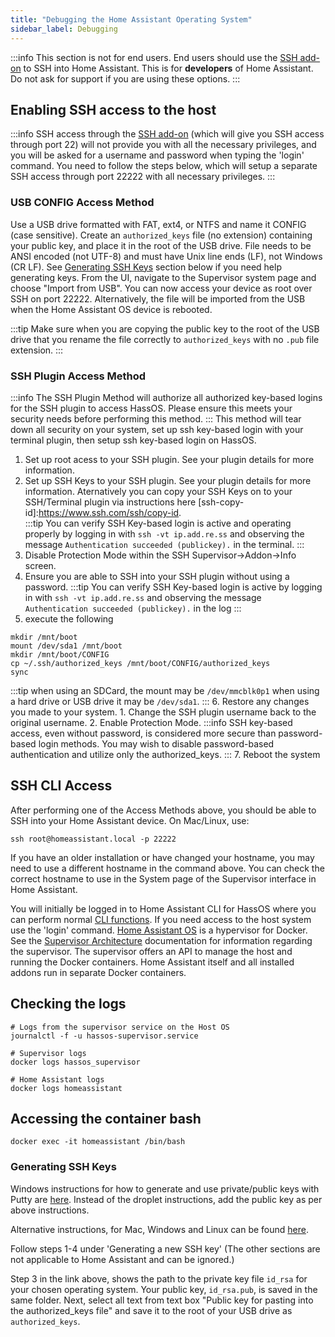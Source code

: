 ```yaml
---
title: "Debugging the Home Assistant Operating System"
sidebar_label: Debugging
---
```


:::info
This section is not for end users. End users should use the [SSH add-on] to SSH into Home Assistant. This is for **developers** of Home Assistant. Do not ask for support if you are using these options.
:::

[SSH add-on]: https://github.com/home-assistant/hassio-addons/tree/master/ssh

## Enabling SSH access to the host

:::info
SSH access through the [SSH add-on] (which will give you SSH access through port 22) will not provide you with all the necessary privileges, and you will be asked for a username and password when typing the 'login' command. You need to follow the steps below, which will setup a separate SSH access through port 22222 with all necessary privileges.
:::

### USB CONFIG Access Method

Use a USB drive formatted with FAT, ext4, or NTFS and name it CONFIG (case sensitive). Create an `authorized_keys` file (no extension) containing your public key, and place it in the root of the USB drive. File needs to be ANSI encoded (not UTF-8) and must have Unix line ends (LF), not Windows (CR LF). See [Generating SSH Keys](#generating-ssh-keys) section below if you need help generating keys. From the UI, navigate to the Supervisor system page and choose "Import from USB". You can now access your device as root over SSH on port 22222. Alternatively, the file will be imported from the USB when the Home Assistant OS device is rebooted.

:::tip
Make sure when you are copying the public key to the root of the USB drive that you rename the file correctly to `authorized_keys` with no `.pub` file extension.
:::


### SSH Plugin Access Method
:::info
The SSH Plugin Method will authorize all authorized key-based logins for the SSH plugin to access HassOS.  Please ensure this meets your security needs before performing this method. 
:::
This method will tear down all security on your system, set up ssh key-based login with your terminal plugin, then setup ssh key-based login on HassOS. 

  1. Set up root acess to your SSH plugin. See your plugin details for more information.
  2. Set up SSH Keys to your SSH plugin.  See your plugin details for more information. Aternatively you can copy your SSH Keys on to your SSH/Terminal plugin via instructions here [ssh-copy-id]:https://www.ssh.com/ssh/copy-id.  
:::tip
You can verify SSH Key-based login is active and operating properly by logging in with `ssh -vt ip.add.re.ss` and observing the message `Authentication succeeded (publickey).` in the terminal.
::: 
  3. Disable Protection Mode within the SSH Supervisor->Addon->Info screen.
  4. Ensure you are able to SSH into your SSH plugin without using a password.
:::tip
You can verify SSH Key-based login is active by logging in with `ssh -vt ip.add.re.ss` and observing the message `Authentication succeeded (publickey).` in the log
::: 
  5. execute the following 
```shell
mkdir /mnt/boot
mount /dev/sda1 /mnt/boot
mkdir /mnt/boot/CONFIG
cp ~/.ssh/authorized_keys /mnt/boot/CONFIG/authorized_keys
sync
``` 
:::tip
when using an SDCard, the mount may be `/dev/mmcblk0p1` when using a hard drive or USB drive it may be `/dev/sda1`.
:::
  6. Restore any changes you made to your system.
    1. Change the SSH plugin username back to the original username.
    2. Enable Protection Mode.
:::info
SSH key-based access, even without password, is considered more secure than password-based login methods. You may wish to disable password-based authentication and utilize only the authorized_keys. 
:::
  7. Reboot the system


## SSH CLI Access
After performing one of the Access Methods above, you should be able to SSH into your Home Assistant device. On Mac/Linux, use:

```shell
ssh root@homeassistant.local -p 22222
```

If you have an older installation or have changed your hostname, you may need to use a different hostname in the command above. You can check the correct hostname to use in the System page of the Supervisor interface in Home Assistant.

You will initially be logged in to Home Assistant CLI for HassOS where you can perform normal [CLI functions]. If you need access to the host system use the 'login' command. [Home Assistant OS] is a hypervisor for Docker. See the [Supervisor Architecture] documentation for information regarding the supervisor. The supervisor offers an API to manage the host and running the Docker containers. Home Assistant itself and all installed addons run in separate Docker containers.

[CLI functions]: https://www.home-assistant.io/hassio/commandline/
[Home Assistant OS]: https://github.com/home-assistant/hassos
[Supervisor Architecture]: /architecture_index.md


## Checking the logs

```shell
# Logs from the supervisor service on the Host OS
journalctl -f -u hassos-supervisor.service

# Supervisor logs
docker logs hassos_supervisor

# Home Assistant logs
docker logs homeassistant
```

## Accessing the container bash

```shell
docker exec -it homeassistant /bin/bash
```

[windows-keys]: https://www.digitalocean.com/community/tutorials/how-to-use-ssh-keys-with-putty-on-digitalocean-droplets-windows-users

### Generating SSH Keys

Windows instructions for how to generate and use private/public keys with Putty are [here][windows-keys]. Instead of the droplet instructions, add the public key as per above instructions.

Alternative instructions, for Mac, Windows and Linux can be found [here](https://help.github.com/articles/generating-a-new-ssh-key-and-adding-it-to-the-ssh-agent/#platform-mac).

Follow steps 1-4 under 'Generating a new SSH key' (The other sections are not applicable to Home Assistant and can be ignored.)

Step 3 in the link above, shows the path to the private key file `id_rsa` for your chosen operating system. Your public key, `id_rsa.pub`, is saved in the same folder. Next, select all text from text box "Public key for pasting into the authorized_keys file" and save it to the root of your USB drive as `authorized_keys`.
